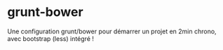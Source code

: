 grunt-bower
===========

Une configuration grunt/bower pour démarrer un projet en 2min chrono, avec bootstrap (less) intégré !
